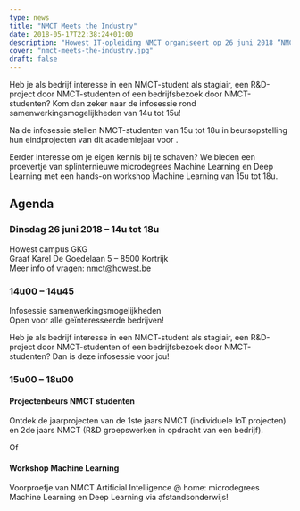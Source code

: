 ```yaml
---
type: news
title: "NMCT Meets the Industry"
date: 2018-05-17T22:38:24+01:00
description: "Howest IT-opleiding NMCT organiseert op 26 juni 2018 “NMCT meets the industry”, een namiddag waarop de samenwerking tussen de bedrijfswereld en NMCT-studenten in de verf wordt gezet."
cover: "nmct-meets-the-industry.jpg"
draft: false
---
```


Heb je als bedrijf interesse in een NMCT-student als stagiair, een R&D-project door NMCT-studenten of een bedrijfsbezoek door NMCT-studenten? Kom dan zeker naar de infosessie rond samenwerkingsmogelijkheden van 14u tot 15u!

Na de infosessie stellen NMCT-studenten van 15u tot 18u in beursopstelling hun eindprojecten van dit academiejaar voor .

Eerder interesse om je eigen kennis bij te schaven? We bieden een proevertje van splinternieuwe microdegrees Machine Learning en Deep Learning met een hands-on workshop Machine Learning van 15u tot 18u.

## Agenda

### Dinsdag 26 juni 2018 – 14u tot 18u

Howest campus GKG  
Graaf Karel De Goedelaan 5 – 8500 Kortrijk  
Meer info of vragen: nmct@howest.be  

### 14u00 – 14u45

Infosessie samenwerkingsmogelijkheden  
Open voor alle geïnteresseerde bedrijven!  

Heb je als bedrijf interesse in een NMCT-student als stagiair, een R&D-project door NMCT-studenten of een bedrijfsbezoek door NMCT-studenten? Dan is deze infosessie voor jou!

### 15u00 – 18u00

#### Projectenbeurs NMCT studenten

Ontdek de jaarprojecten van de 1ste jaars NMCT (individuele IoT projecten) en 2de jaars NMCT (R&D groepswerken in opdracht van een bedrijf).

Of

#### Workshop Machine Learning

Voorproefje van NMCT Artificial Intelligence @ home: microdegrees Machine Learning en Deep Learning via afstandsonderwijs!
